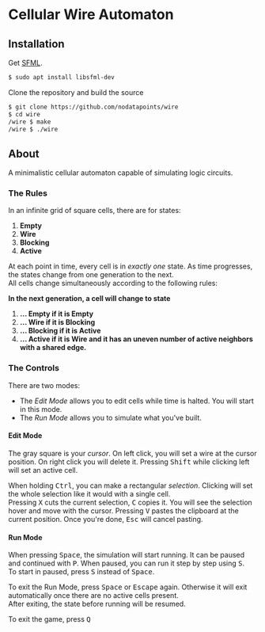 # Cellular Wire Automaton
## Installation
Get [SFML](https://www.sfml-dev.org/).
```bash
$ sudo apt install libsfml-dev
```
Clone the repository and build the source
```bash
$ git clone https://github.com/nodatapoints/wire
$ cd wire
/wire $ make
/wire $ ./wire
```

## About
A minimalistic cellular automaton capable of simulating logic circuits.

### The Rules
In an infinite grid of square cells, there are for states:
1. **Empty**
2. **Wire**
3. **Blocking**
4. **Active**

At each point in time, every cell is in _exactly one_ state. As time progresses, the states change from one generation to the next.<br>
All cells change simultaneously according to the following rules:

__In the next generation, a cell will change to state__
1. __... Empty if it is Empty__
2. __... Wire if it is Blocking__
3. __... Blocking if it is Active__
4. __... Active if it is Wire and it has an uneven number of active neighbors with a shared edge.__

### The Controls

There are two modes:
* The _Edit Mode_ allows you to edit cells while time is halted. You will start in this mode.
* The _Run Mode_ allows you to simulate what you've built.

#### Edit Mode
The gray square is your _cursor_. On left click, you will set a wire at the cursor position. On right click you will delete it. Pressing <kbd>Shift</kbd> while clicking left will set an active cell.

When holding <kbd>Ctrl</kbd>, you can make a rectangular _selection_. Clicking will set the whole selection like it would with a single cell.<br>
Pressing <kbd>X</kbd> cuts the current selection, <kbd>C</kbd> copies it. You will see the selection hover and move with the cursor. Pressing <kbd>V</kbd> pastes the clipboard at the current position.
Once you're done, <kbd>Esc</kbd> will cancel pasting.

#### Run Mode
When pressing <kbd>Space</kbd>, the simulation will start running. It can be paused and continued with <kbd>P</kbd>. When paused, you can run it step by step using <kbd>S</kbd>.<br>
To start in paused, press <kbd>S</kbd> instead of <kbd>Space</kbd>.

To exit the Run Mode, press <kbd>Space</kbd> or <kbd>Escape</kbd> again. Otherwise it will exit automatically once there are no active cells present.<br>
After exiting, the state before running will be resumed.

To exit the game, press <kbd>Q</kbd>